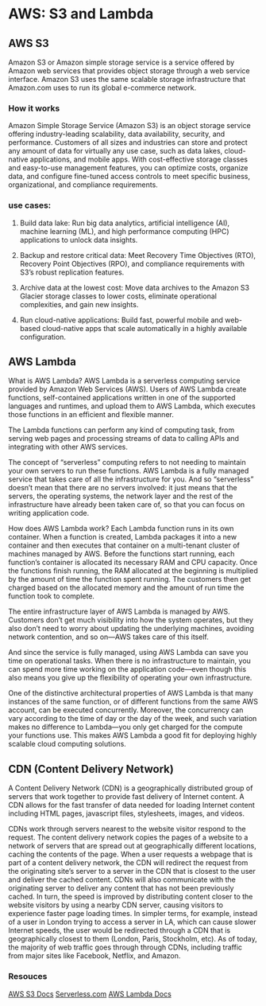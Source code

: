 # AWS: S3 and Lambda

## AWS S3

Amazon S3 or Amazon simple storage service is a service offered by Amazon web services that provides object storage through a web service interface. Amazon S3 uses the same scalable storage infrastructure that Amazon.com uses to run its global e-commerce network.

### How it works

Amazon Simple Storage Service (Amazon S3) is an object storage service offering industry-leading scalability, data availability, security, and performance. Customers of all sizes and industries can store and protect any amount of data for virtually any use case, such as data lakes, cloud-native applications, and mobile apps. With cost-effective storage classes and easy-to-use management features, you can optimize costs, organize data, and configure fine-tuned access controls to meet specific business, organizational, and compliance requirements.

### use cases:

1. Build data lake:
   Run big data analytics, artificial intelligence (AI), machine learning (ML), and high performance computing (HPC) applications to unlock data insights.

2. Backup and restore critical data:
   Meet Recovery Time Objectives (RTO), Recovery Point Objectives (RPO), and compliance requirements with S3’s robust replication features.

3. Archive data at the lowest cost:
   Move data archives to the Amazon S3 Glacier storage classes to lower costs, eliminate operational complexities, and gain new insights.

4. Run cloud-native applications:
   Build fast, powerful mobile and web-based cloud-native apps that scale automatically in a highly available configuration.

## AWS Lambda

What is AWS Lambda?
AWS Lambda is a serverless computing service provided by Amazon Web Services (AWS). Users of AWS Lambda create functions, self-contained applications written in one of the supported languages and runtimes, and upload them to AWS Lambda, which executes those functions in an efficient and flexible manner.

The Lambda functions can perform any kind of computing task, from serving web pages and processing streams of data to calling APIs and integrating with other AWS services.

The concept of “serverless” computing refers to not needing to maintain your own servers to run these functions. AWS Lambda is a fully managed service that takes care of all the infrastructure for you. And so “serverless” doesn’t mean that there are no servers involved: it just means that the servers, the operating systems, the network layer and the rest of the infrastructure have already been taken care of, so that you can focus on writing application code.

How does AWS Lambda work?
Each Lambda function runs in its own container. When a function is created, Lambda packages it into a new container and then executes that container on a multi-tenant cluster of machines managed by AWS. Before the functions start running, each function’s container is allocated its necessary RAM and CPU capacity. Once the functions finish running, the RAM allocated at the beginning is multiplied by the amount of time the function spent running. The customers then get charged based on the allocated memory and the amount of run time the function took to complete.

The entire infrastructure layer of AWS Lambda is managed by AWS. Customers don’t get much visibility into how the system operates, but they also don’t need to worry about updating the underlying machines, avoiding network contention, and so on—AWS takes care of this itself.

And since the service is fully managed, using AWS Lambda can save you time on operational tasks. When there is no infrastructure to maintain, you can spend more time working on the application code—even though this also means you give up the flexibility of operating your own infrastructure.

One of the distinctive architectural properties of AWS Lambda is that many instances of the same function, or of different functions from the same AWS account, can be executed concurrently. Moreover, the concurrency can vary according to the time of day or the day of the week, and such variation makes no difference to Lambda—you only get charged for the compute your functions use. This makes AWS Lambda a good fit for deploying highly scalable cloud computing solutions.

## CDN (Content Delivery Network)

A Content Delivery Network (CDN) is a geographically distributed group of servers that work together to provide fast delivery of Internet content. A CDN allows for the fast transfer of data needed for loading Internet content including HTML pages, javascript files, stylesheets, images, and videos.

CDNs work through servers nearest to the website visitor respond to the request. The content delivery network copies the pages of a website to a network of servers that are spread out at geographically different locations, caching the contents of the page. When a user requests a webpage that is part of a content delivery network, the CDN will redirect the request from the originating site’s server to a server in the CDN that is closest to the user and deliver the cached content. CDNs will also communicate with the originating server to deliver any content that has not been previously cached. In turn, the speed is improved by distributing content closer to the website visitors by using a nearby CDN server, causing visitors to experience faster page loading times. In simpler terms, for example, instead of a user in London trying to access a server in LA, which can cause slower Internet speeds, the user would be redirected through a CDN that is geographically closest to them (London, Paris, Stockholm, etc). As of today, the majority of web traffic goes through through CDNs, including traffic from major sites like Facebook, Netflix, and Amazon.

### Resouces

[AWS S3 Docs](https://aws.amazon.com/s3/)
[Serverless.com](https://www.serverless.com/aws-lambda)
[AWS Lambda Docs](https://aws.amazon.com/lambda/)
